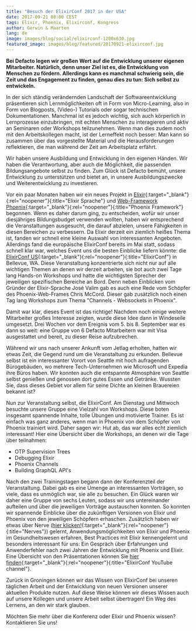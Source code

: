 ```yaml
---
title: "Besuch der ElixirConf 2017 in der USA"
date: 2017-09-21 08:00 CEST
tags: Elixir, Phoenix, Elixirconf, Kongress
author: Gerwin & Maarten
lang: de
image: images/blog/social/elixirconf-1200x630.jpg
featured_image: images/blog/featured/20170921-elixirconf.jpg
---
```

**Bei Defacto legen wir großen Wert auf die Entwicklung unserer eigenen Mitarbeiter. Natürlich, denn unser Ziel ist es, die Entwicklung von Menschen zu fördern. Allerdings kann es manchmal schwierig sein, die Zeit und das Engagement zu finden, genau dies zu tun: Sich selbst zu entwickeln.**

In der sich ständig verändernden Landschaft der Softwareentwicklung präsentieren sich Lernmöglichkeiten oft in Form von Micro-Learning, also in Form von Blogposts, (Video-) Tutorials oder sogar technischen Dokumentationen. Manchmal ist es jedoch wichtig, sich auch körperlich in Lernprozesse einzubringen, mit echten Menschen zu interagieren und aktiv an Seminaren oder Workshops teilzunehmen. Wenn man dies zudem noch mit den Arbeitskollegen macht, ist der Lerneffekt noch besser: Man kann so zusammen über das vorgestellte Material und die Herausforderungen reflektieren, die man während der Zeit am Arbeitsplatz erfährt.

Wir haben unsere Ausbildung und Entwicklung in den eigenen Händen. Wir haben die Verantwortung, aber auch die Möglichkeit, die passenden Bildungsangebote selbst zu finden. Zum Glück ist Defacto bemüht, unsere Entwicklung zu unterstützen und bietet an, in unsere Ausbildungszwecke und Weiterentwicklung zu investieren.

Vor ein paar Monaten haben wir ein neues Projekt in [Elixir](https://elixir-lang.org/){:target="_blank"}{:rel="noopener"}{:title="Elixir Sprache"} und [Web-Framework Phoenix](http://phoenixframework.org/){:target="_blank"}{:rel="noopener"}{:title="Phoenix Framework"} begonnen. Wenn es daher darum ging, zu entscheiden, wofür wir unser diesjähriges Bildungsbudget verwenden wollten, haben wir entsprechend die Veranstaltungen ausgesucht, die darauf abzielen, unsere Fähigkeiten in diesen Bereichen zu verbessern. Da Elixir derzeit ein ziemlich heißes Thema ist, fanden wir schnell eine kleine Auswahl von interessanten Angeboten. Allerdings fand die europäische ElixirConf bereits im Mai statt, sodass schnell klar war, welches Event uns die besten Einblicke liefern könnte: die [ElixirConf US](http://elixirconf.com){:target="_blank"}{:rel="noopener"}{:title="ElixirConf"} in Bellevue, WA. Diese Veranstaltung konzentrierte sich nicht nur auf alle wichtigen Themen an denen wir derzeit arbeiten, sie bot auch zwei Tage lang Hands-on Workshops und hatte die wichtigsten Sprecher der jeweiligen spezifischen Bereiche an Bord. Denn neben Einblicken vom Gründer der Elixir-Sprache José Valim gab es auch eine Rede vom Schöpfer des Phoenix-Web-Frames Chris McCord. Dieser gab zusätzlich noch einen Tag lang Workshops zum Thema "Channels - Websockets in Phoenix".

Damit war klar, dieses Event ist das richtige! Nachdem noch einige weitere Mitarbeiter großes Interesse zeigten, wurde diese Idee dann in Windeseile umgesetzt. Drei Wochen vor dem Ereignis vom 5. bis 8. September war es dann so weit: eine Gruppe von 6 Defacto Mitarbeitern war mit Visa ausgestattet und bereit, zu dieser Reise aufzubrechen.

Während wir uns nach unserer Ankunft vom Jetlag erholten, hatten wir etwas Zeit, die Gegend rund um die Veranstaltung zu erkunden. Bellevue selbst ist ein interessanter Vorort von Seattle mit hoch aufragenden Bürogebäuden, wo mehrere Tech-Unternehmen wie Microsoft und Expedia ihre Büros haben. Wir konnten auch die entspannte Atmosphäre von Seattle selbst genießen und genossen dort gutes Essen und Getränke. Wussten Sie, dass dieses Gebiet vor allem für seine Dichte an kleinen Brauereien bekannt ist?

Nun zur Veranstaltung selbst, die ElixirConf. Am Dienstag und Mittwoch besuchte unsere Gruppe eine Vielzahl von Workshops. Diese boten insgesamt spannende Inhalte, tolle Übungen und motivierte Trainer. Es ist einfach was ganz anderes, wenn man in Phoenix von dem Schöpfer von Phoenix trainiert wird. Daher sagen wir: Hut ab, das war alles echt ziemlich  interessant! Hier eine Übersicht über die Workshops, an denen wir die Tage über teilnahmen:

- OTP Supervision Trees
- Debugging Elixir
- Phoenix Channels
- Building GraphQL API's

Nach den zwei Trainingstagen begann dann der Konferenzteil der Veranstaltung. Dabei gab es eine Umenge an interessanten Vorträgen, so viele, dass es unmöglich war, sie alle zu besuchen. Ein Glück waren wir daher eine Gruppe von sechs Leuten, sodass wir uns untereinander aufteilen und über die jeweiligen Vorträge austauschen konnten. So konnten wir spannende Einblicke über die zukünftigen Versionen von Elixir und Phoenix von den jeweiligen Schöpfern erhaschen. Zusätzlich haben wir etwas über Nerve ([hier klicken!](http://nerves-project.org){:target="_blank"}{:rel="noopener"}{:title="Nerves"}) gelernt, Anwendungsmöglichkeiten von Elixir und Phoenix im Gesundheitswesen erfahren, Best Practices mit Elixir kennengelernt und besonders interessant für uns: Ein Gespräch über Erfahrungen und Anwenderfehler nach zwei Jahren der Entwicklung mit Phoenix und Elixir. Eine Übersicht von den Präsentationen können Sie [hier finden](https://www.youtube.com/channel/UC0l2QTnO1P2iph-86HHilMQ/videos){:target="_blank"}{:rel="noopener"}{:title="ElixirConf YouTube channel"}.

Zurück in Groningen können wir das Wissen von ElixirConf bei unseren täglichen Arbeit und der Entwicklung von neuen Versionen unserer aktuellen Produkte nutzen. Auf diese Weise können wir dieses Wissen auch auf unsere Kollegen und unsere Arbeit selbst übertragen! Ein Weg des Lernens, an den wir stark glauben.

Möchten Sie mehr über die Konferenz oder Elixir und Phoenix wissen? Kontaktieren Sie uns!
